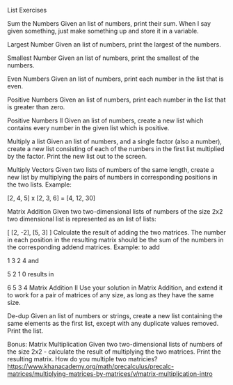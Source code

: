 List Exercises
 
Sum the Numbers
Given an list of numbers, print their sum. When I say given something, just make something up and store it in a variable.

Largest Number
Given an list of numbers, print the largest of the numbers.

Smallest Number
Given an list of numbers, print the smallest of the numbers.

Even Numbers
Given an list of numbers, print each number in the list that is even.

Positive Numbers
Given an list of numbers, print each number in the list that is greater than zero.

Positive Numbers II
Given an list of numbers, create a new list which contains every number in the given list which is positive.

Multiply a list
Given an list of numbers, and a single factor (also a number), create a new list consisting of each of the numbers in the first list multiplied by the factor. Print the new list out to the screen.

Multiply Vectors
Given two lists of numbers of the same length, create a new list by multiplying the pairs of numbers in corresponding positions in the two lists. Example:

[2, 4, 5] x [2, 3, 6] = [4, 12, 30]

Matrix Addition
Given two two-dimensional lists of numbers of the size 2x2 two dimensional list is represented as an list of lists:

[ [2, -2],
  [5, 3] ]
Calculate the result of adding the two matrices. The number in each position in the resulting matrix should be the sum of the numbers in the corresponding addend matrices. Example: to add

1 3
2 4
and

5 2
1 0
results in

6 5
3 4
Matrix Addition II
Use your solution in Matrix Addition, and extend it to work for a pair of matrices of any size, as long as they have the same size.

De-dup
Given an list of numbers or strings, create a new list containing the same elements as the first list, except with any duplicate values removed. Print the list.

Bonus: Matrix Multiplication
Given two two-dimensional lists of numbers of the size 2x2 - calculate the result of multiplying the two matrices. Print the resulting matrix. How do you multiple two matricies? https://www.khanacademy.org/math/precalculus/precalc-matrices/multiplying-matrices-by-matrices/v/matrix-multiplication-intro